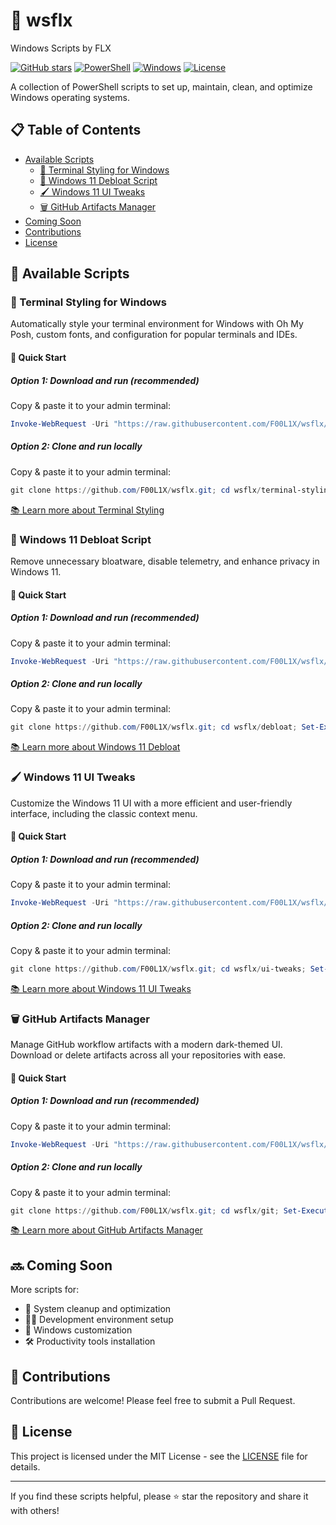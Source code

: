 # 🚀 wsflx
Windows Scripts by FLX

[![GitHub stars](https://img.shields.io/github/stars/F00L1X/wsflx?style=social)](https://github.com/F00L1X/wsflx/stargazers)
[![PowerShell](https://img.shields.io/badge/PowerShell-5.1%2B-blue)](https://github.com/PowerShell/PowerShell)
[![Windows](https://img.shields.io/badge/Platform-Windows%207--11-brightgreen)](https://www.microsoft.com/windows)
[![License](https://img.shields.io/badge/License-MIT-yellow)](LICENSE)

A collection of PowerShell scripts to set up, maintain, clean, and optimize Windows operating systems.

## 📋 Table of Contents
- [Available Scripts](#available-scripts)
  - [🎨 Terminal Styling for Windows](#-terminal-styling-for-windows)
  - [🧹 Windows 11 Debloat Script](#-windows-11-debloat-script)
  - [🖌️ Windows 11 UI Tweaks](#-windows-11-ui-tweaks)
  - [🗑️ GitHub Artifacts Manager](#-github-artifacts-manager)
- [Coming Soon](#-coming-soon)
- [Contributions](#-contributions)
- [License](#-license)

## 🔧 Available Scripts

### 🎨 Terminal Styling for Windows

Automatically style your terminal environment for Windows with Oh My Posh, custom fonts, and configuration for popular terminals and IDEs.

#### 🚀 Quick Start

##### Option 1: Download and run (recommended)
Copy & paste it to your admin terminal:
```powershell
Invoke-WebRequest -Uri "https://raw.githubusercontent.com/F00L1X/wsflx/main/terminal-styling/style_terminal_w11.ps1" -OutFile "$env:TEMP\style_terminal_w11.ps1";Set-ExecutionPolicy Bypass -Scope Process -Force; & "$env:TEMP\style_terminal_w11.ps1"
```

##### Option 2: Clone and run locally
Copy & paste it to your admin terminal:
```powershell
git clone https://github.com/F00L1X/wsflx.git; cd wsflx/terminal-styling; Set-ExecutionPolicy Bypass -Scope Process -Force; .\style_terminal_w11.ps1
```

[📚 Learn more about Terminal Styling](terminal-styling/readme.md)

### 🧹 Windows 11 Debloat Script

Remove unnecessary bloatware, disable telemetry, and enhance privacy in Windows 11.

#### 🚀 Quick Start

##### Option 1: Download and run (recommended)
Copy & paste it to your admin terminal:
```powershell
Invoke-WebRequest -Uri "https://raw.githubusercontent.com/F00L1X/wsflx/main/debloat/debloatW11.ps1" -OutFile "$env:TEMP\debloatW11.ps1";Set-ExecutionPolicy Bypass -Scope Process -Force; & "$env:TEMP\debloatW11.ps1"
```

##### Option 2: Clone and run locally
Copy & paste it to your admin terminal:
```powershell
git clone https://github.com/F00L1X/wsflx.git; cd wsflx/debloat; Set-ExecutionPolicy Bypass -Scope Process -Force; .\debloatW11.ps1
```

[📚 Learn more about Windows 11 Debloat](debloat/readme.md)

### 🖌️ Windows 11 UI Tweaks

Customize the Windows 11 UI with a more efficient and user-friendly interface, including the classic context menu.

#### 🚀 Quick Start

##### Option 1: Download and run (recommended)
Copy & paste it to your admin terminal:
```powershell
Invoke-WebRequest -Uri "https://raw.githubusercontent.com/F00L1X/wsflx/main/ui-tweaks/set-tweakW11.ps1" -OutFile "$env:TEMP\set-tweakW11.ps1";Set-ExecutionPolicy Bypass -Scope Process -Force; & "$env:TEMP\set-tweakW11.ps1"
```

##### Option 2: Clone and run locally
Copy & paste it to your admin terminal:
```powershell
git clone https://github.com/F00L1X/wsflx.git; cd wsflx/ui-tweaks; Set-ExecutionPolicy Bypass -Scope Process -Force; .\set-tweakW11.ps1
```

[📚 Learn more about Windows 11 UI Tweaks](ui-tweaks/readme.md)

### 🗑️ GitHub Artifacts Manager

Manage GitHub workflow artifacts with a modern dark-themed UI. Download or delete artifacts across all your repositories with ease.

#### 🚀 Quick Start

##### Option 1: Download and run (recommended)
Copy & paste it to your admin terminal:
```powershell
Invoke-WebRequest -Uri "https://raw.githubusercontent.com/F00L1X/wsflx/main/git/manage-git-artifacts.ps1" -OutFile "$env:TEMP\manage-git-artifacts.ps1";Set-ExecutionPolicy Bypass -Scope Process -Force; & "$env:TEMP\manage-git-artifacts.ps1"
```

##### Option 2: Clone and run locally
Copy & paste it to your admin terminal:
```powershell
git clone https://github.com/F00L1X/wsflx.git; cd wsflx/git; Set-ExecutionPolicy Bypass -Scope Process -Force; .\manage-git-artifacts.ps1
```

[📚 Learn more about GitHub Artifacts Manager](git/readme.md)

## 🔜 Coming Soon

More scripts for:
- 🧰 System cleanup and optimization
- 👨‍💻 Development environment setup
- 🎨 Windows customization
- 🛠️ Productivity tools installation

## 🙌 Contributions

Contributions are welcome! Please feel free to submit a Pull Request.

## 📄 License

This project is licensed under the MIT License - see the [LICENSE](LICENSE) file for details.

---

If you find these scripts helpful, please ⭐ star the repository and share it with others!

